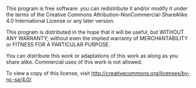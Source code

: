 This program is free software: you can redistribute it and/or modify
it under the terms of the Creative Commons Attribution-NonCommercial-ShareAlike 4.0
International License or any later version.

This program is distributed in the hope that it will be useful,
but WITHOUT ANY WARRANTY; without even the implied warranty of
MERCHANTABILITY or FITNESS FOR A PARTICULAR PURPOSE.

You can distribute this work or adaptations of this work as along as
you share alike. Commercial uses of this work is not allowed.

To view a copy of this license, visit http://creativecommons.org/licenses/by-nc-sa/4.0/.
